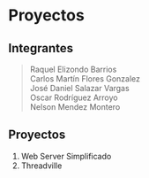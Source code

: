 # Proyectos

## Integrantes 

> Raquel Elizondo Barrios  
> Carlos Martín Flores Gonzalez  
> José Daniel Salazar Vargas  
> Oscar Rodríguez Arroyo  
> Nelson Mendez Montero

## Proyectos 

1. Web Server Simplificado
2. Threadville 